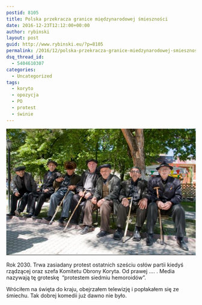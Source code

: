 ```yaml
---
postid: 8105
title: Polska przekracza granice międzynarodowej śmieszności
date: 2016-12-23T12:12:00+00:00
author: rybinski
layout: post
guid: http://www.rybinski.eu/?p=8105
permalink: /2016/12/polska-przekracza-granice-miedzynarodowej-smiesznosci/
dsq_thread_id:
  - 5404610307
categories:
  - Uncategorized
tags:
  - koryto
  - opozycja
  - PO
  - protest
  - świnie
---
```

<p style="text-align: center;">
  <a href="/uploads/2016/12/PO_protest.jpg"><img class="size-full wp-image-8106 aligncenter" title="PO_protest" src="/uploads/2016/12/PO_protest.jpg" alt="" width="507" height="337" /></a>
</p>

Rok 2030. Trwa zasiadany protest ostatnich sześciu osłów partii kiedyś rządzącej oraz szefa Komitetu Obrony Koryta. Od prawej …. . Media nazywają tę groteskę  “protestem siedmiu hemoroidów”.

Wróciłem na święta do kraju, obejrzałem telewizję i popłakałem się ze śmiechu. Tak dobrej komedii już dawno nie było.
